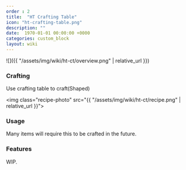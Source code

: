 ```yaml
---
order : 2
title:  "HT Crafting Table"
icon: "ht-crafting-table.png"
description: ""
date:  1970-01-01 00:00:00 +0000
categories: custom_block
layout: wiki
---
```


![]({{ "/assets/img/wiki/ht-ct/overview.png" | relative_url }})

### Crafting

Use crafting table to craft(Shaped)

<img class="recipe-photo" src="{{ "/assets/img/wiki/ht-ct/recipe.png" | relative_url }}">

### Usage

Many items will require this to be crafted in the future.

### Features

WIP.
